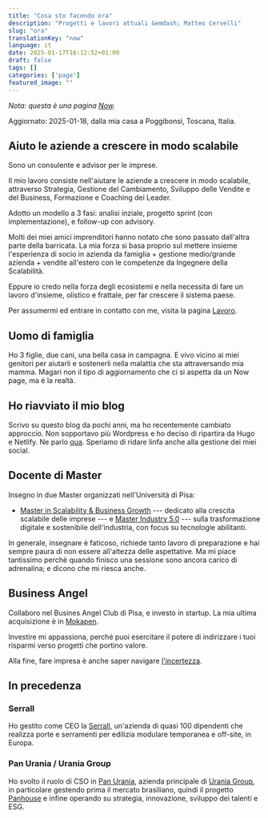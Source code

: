 ```yaml
---
title: "Cosa sto facendo ora"
description: "Progetti e lavori attuali &emdash; Matteo Cervelli"
slug: "ora"
translationKey: "now"
language: it
date: 2025-01-17T16:12:52+01:00
draft: false 
tags: []
categories: ['page']
featured_image: ""
---
```

*Nota: questa è una pagina [Now](https://nownownow.com).*

Aggiornato: 2025-01-18, dalla mia casa a Poggibonsi, Toscana, Italia.

## Aiuto le aziende a crescere in modo scalabile
Sono un consulente e advisor per le imprese. 

Il mio lavoro consiste nell'aiutare le aziende a crescere in modo scalabile, attraverso Strategia, Gestione del Cambiamento, Sviluppo delle Vendite e del Business, Formazione e Coaching dei Leader.

Adotto un modello a 3 fasi: analisi inziale, progetto sprint (con implementazione), e follow-up con advisory.

Molti dei miei amici imprenditori hanno notato che sono passato dall'altra parte della barricata. La mia forza si basa proprio sul mettere insieme l'esperienza di socio in azienda da famiglia + gestione medio/grande azienda + vendite all'estero con le competenze da Ingegnere della Scalabilità.

Eppure io credo nella forza degli ecosistemi e nella necessita di fare un lavoro d'insieme, olistico e frattale, per far crescere il sistema paese. 

Per assumermi ed entrare in contatto con me, visita la pagina [Lavoro](https://www.matteocervelli.com/it/work/).

## Uomo di famiglia
Ho 3 figlie, due cani, una bella casa in campagna. E vivo vicino ai miei genitori per aiutarli e sostenerli nella malattia che sta attraversando mia mamma. 
Magari non il tipo di aggiornamento che ci si aspetta da un Now page, ma è la realtà.

## Ho riavviato il mio blog
Scrivo su questo blog da pochi anni, ma ho recentemente cambiato approccio. Non sopportavo più Wordpress e ho deciso di ripartira da Hugo e Netlify. Ne parlo [qua](/tech-stack). 
Speriamo di ridare linfa anche alla gestione dei miei social.
    
## Docente di Master
Insegno in due Master organizzati nell'Università di Pisa:
- [Master in Scalability & Business Growth](https://www.masterscalability.it) --- dedicato alla crescita scalabile delle imprese --- e [Master Industry 5.0](https://www.masterindustry5.it) --- sulla trasformazione digitale e sostenibile dell'industria, con focus su tecnologie abilitanti.

In generale, insegnare è faticoso, richiede tanto lavoro di preparazione e hai sempre paura di non essere all'altezza delle aspettative. Ma mi piace tantissimo perchè quando finisco una sessione sono ancora carico di adrenalina; e dicono che mi riesca anche.

## Business Angel

Collaboro nel Busines Angel Club di Pisa, e investo in startup. La mia ultima acquisizione è in [Mokapen](https://www.mokapen.com).

Investire mi appassiona, perché puoi esercitare il potere di indirizzare i tuoi risparmi verso progetti che portino valore. 

Alla fine, fare impresa è anche saper navigare [l'incertezza](https://www.edge.org/conversation/nassim_nicholas_taleb-understanding-is-a-poor-substitute-for-convexity-antifragility).


## In precedenza

### Serrall
Ho gestito come CEO la [Serrall](https://www.serrall.com), un'azienda di quasi 100 dipendenti che realizza porte e serramenti per edilizia modulare temporanea e off-site, in Europa.

### Pan Urania / Urania Group
Ho svolto il ruolo di CSO in [Pan Urania](https://www.panurania.com), azienda principale di [Urania Group](https://www.uraniagroup.com), in particolare gestendo prima il mercato brasiliano, quindi il progetto [Panhouse](https://panhouse.it) e infine operando su strategia, innovazione, sviluppo dei talenti e ESG.
